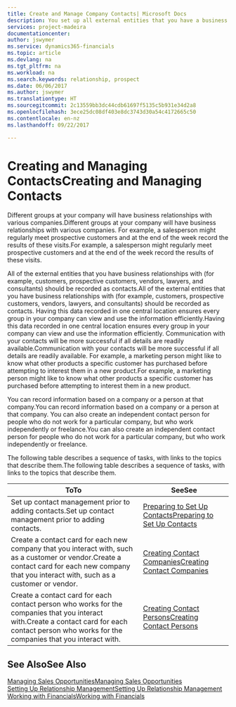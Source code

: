 ```yaml
---
title: Create and Manage Company Contacts| Microsoft Docs
description: You set up all external entities that you have a business relationship with (such as prospects, customers, vendors, and consultants) as contacts.
services: project-madeira
documentationcenter: 
author: jswymer
ms.service: dynamics365-financials
ms.topic: article
ms.devlang: na
ms.tgt_pltfrm: na
ms.workload: na
ms.search.keywords: relationship, prospect
ms.date: 06/06/2017
ms.author: jswymer
ms.translationtype: HT
ms.sourcegitcommit: 2c13559bb3dc44cdb61697f5135c5b931e34d2a8
ms.openlocfilehash: 3ece25dc08df403e8dc3743d30a54c4172665c50
ms.contentlocale: en-nz
ms.lasthandoff: 09/22/2017

---
```

# <a name="creating-and-managing-contacts"></a><span data-ttu-id="94b83-103">Creating and Managing Contacts</span><span class="sxs-lookup"><span data-stu-id="94b83-103">Creating and Managing Contacts</span></span>
<span data-ttu-id="94b83-104">Different groups at your company will have business relationships with various companies.</span><span class="sxs-lookup"><span data-stu-id="94b83-104">Different groups at your company will have business relationships with various companies.</span></span> <span data-ttu-id="94b83-105">For example, a salesperson might regularly meet prospective customers and at the end of the week record the results of these visits.</span><span class="sxs-lookup"><span data-stu-id="94b83-105">For example, a salesperson might regularly meet prospective customers and at the end of the week record the results of these visits.</span></span>

<span data-ttu-id="94b83-106">All of the external entities that you have business relationships with (for example, customers, prospective customers, vendors, lawyers, and consultants) should be recorded as contacts.</span><span class="sxs-lookup"><span data-stu-id="94b83-106">All of the external entities that you have business relationships with (for example, customers, prospective customers, vendors, lawyers, and consultants) should be recorded as contacts.</span></span> <span data-ttu-id="94b83-107">Having this data recorded in one central location ensures every group in your company can view and use the information efficiently.</span><span class="sxs-lookup"><span data-stu-id="94b83-107">Having this data recorded in one central location ensures every group in your company can view and use the information efficiently.</span></span> <span data-ttu-id="94b83-108">Communication with your contacts will be more successful if all details are readily available.</span><span class="sxs-lookup"><span data-stu-id="94b83-108">Communication with your contacts will be more successful if all details are readily available.</span></span> <span data-ttu-id="94b83-109">For example, a marketing person might like to know what other products a specific customer has purchased before attempting to interest them in a new product.</span><span class="sxs-lookup"><span data-stu-id="94b83-109">For example, a marketing person might like to know what other products a specific customer has purchased before attempting to interest them in a new product.</span></span>

<span data-ttu-id="94b83-110">You can record information based on a company or a person at that company.</span><span class="sxs-lookup"><span data-stu-id="94b83-110">You can record information based on a company or a person at that company.</span></span> <span data-ttu-id="94b83-111">You can also create an independent contact person for people who do not work for a particular company, but who work independently or freelance.</span><span class="sxs-lookup"><span data-stu-id="94b83-111">You can also create an independent contact person for people who do not work for a particular company, but who work independently or freelance.</span></span>

<span data-ttu-id="94b83-112">The following table describes a sequence of tasks, with links to the topics that describe them.</span><span class="sxs-lookup"><span data-stu-id="94b83-112">The following table describes a sequence of tasks, with links to the topics that describe them.</span></span> 

| <span data-ttu-id="94b83-113">To</span><span class="sxs-lookup"><span data-stu-id="94b83-113">To</span></span> | <span data-ttu-id="94b83-114">See</span><span class="sxs-lookup"><span data-stu-id="94b83-114">See</span></span> |
| --- | --- |
| <span data-ttu-id="94b83-115">Set up contact management prior to adding contacts.</span><span class="sxs-lookup"><span data-stu-id="94b83-115">Set up contact management prior to adding contacts.</span></span> |[<span data-ttu-id="94b83-116">Preparing to Set Up Contacts</span><span class="sxs-lookup"><span data-stu-id="94b83-116">Preparing to Set Up Contacts</span></span>](marketing-setup-contacts.md) |
| <span data-ttu-id="94b83-117">Create a contact card for each new company that you interact with, such as a customer or vendor.</span><span class="sxs-lookup"><span data-stu-id="94b83-117">Create a contact card for each new company that you interact with, such as a customer or vendor.</span></span> |[<span data-ttu-id="94b83-118">Creating Contact Companies</span><span class="sxs-lookup"><span data-stu-id="94b83-118">Creating Contact Companies</span></span>](marketing-create-contact-companies.md) |
| <span data-ttu-id="94b83-119">Create a contact card for each contact person who works for the companies that you interact with.</span><span class="sxs-lookup"><span data-stu-id="94b83-119">Create a contact card for each contact person who works for the companies that you interact with.</span></span> |[<span data-ttu-id="94b83-120">Creating Contact Persons</span><span class="sxs-lookup"><span data-stu-id="94b83-120">Creating Contact Persons</span></span>](marketing-create-contact-persons.md) |

## <a name="see-also"></a><span data-ttu-id="94b83-121">See Also</span><span class="sxs-lookup"><span data-stu-id="94b83-121">See Also</span></span>
[<span data-ttu-id="94b83-122">Managing Sales Opportunities</span><span class="sxs-lookup"><span data-stu-id="94b83-122">Managing Sales Opportunities</span></span>](marketing-manage-sales-opportunities.md)  
[<span data-ttu-id="94b83-123">Setting Up Relationship Management</span><span class="sxs-lookup"><span data-stu-id="94b83-123">Setting Up Relationship Management</span></span>](marketing-setup-marketing.md)  
[<span data-ttu-id="94b83-124">Working with Financials</span><span class="sxs-lookup"><span data-stu-id="94b83-124">Working with Financials</span></span>](ui-work-product.md)  

